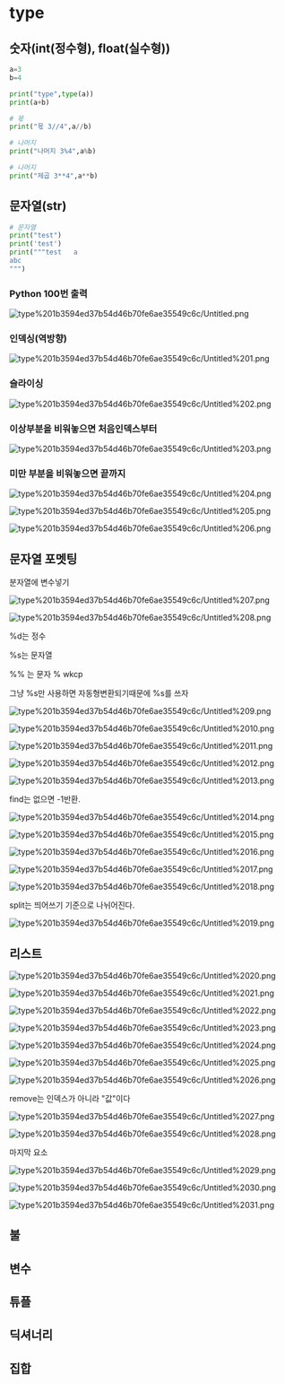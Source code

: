 # type

## 숫자(int(정수형), float(실수형))

```python
a=3
b=4

print("type",type(a))
print(a+b)

# 몫
print("몫 3//4",a//b)

# 나머지
print("나머지 3%4",a%b)

# 나머지
print("제곱 3**4",a**b)
```

## 문자열(str)

```python
# 문자열
print("test")
print('test')
print("""test   a
abc
""")
```

### Python 100번 출력

![type%201b3594ed37b54d46b70fe6ae35549c6c/Untitled.png](type%201b3594ed37b54d46b70fe6ae35549c6c/Untitled.png)

### 인덱싱(역방향)

![type%201b3594ed37b54d46b70fe6ae35549c6c/Untitled%201.png](type%201b3594ed37b54d46b70fe6ae35549c6c/Untitled%201.png)

### 슬라이싱

![type%201b3594ed37b54d46b70fe6ae35549c6c/Untitled%202.png](type%201b3594ed37b54d46b70fe6ae35549c6c/Untitled%202.png)

### 이상부분을 비워놓으면 처음인덱스부터

![type%201b3594ed37b54d46b70fe6ae35549c6c/Untitled%203.png](type%201b3594ed37b54d46b70fe6ae35549c6c/Untitled%203.png)

### 미만 부분을 비워놓으면 끝까지

![type%201b3594ed37b54d46b70fe6ae35549c6c/Untitled%204.png](type%201b3594ed37b54d46b70fe6ae35549c6c/Untitled%204.png)

![type%201b3594ed37b54d46b70fe6ae35549c6c/Untitled%205.png](type%201b3594ed37b54d46b70fe6ae35549c6c/Untitled%205.png)

![type%201b3594ed37b54d46b70fe6ae35549c6c/Untitled%206.png](type%201b3594ed37b54d46b70fe6ae35549c6c/Untitled%206.png)

## 문자열 포멧팅

분자열에 변수넣기

![type%201b3594ed37b54d46b70fe6ae35549c6c/Untitled%207.png](type%201b3594ed37b54d46b70fe6ae35549c6c/Untitled%207.png)

![type%201b3594ed37b54d46b70fe6ae35549c6c/Untitled%208.png](type%201b3594ed37b54d46b70fe6ae35549c6c/Untitled%208.png)

%d는 정수

%s는 문자열

%% 는 문자 % wkcp

그냥 %s만 사용하면 자동형변환되기때문에 %s를 쓰자

![type%201b3594ed37b54d46b70fe6ae35549c6c/Untitled%209.png](type%201b3594ed37b54d46b70fe6ae35549c6c/Untitled%209.png)

![type%201b3594ed37b54d46b70fe6ae35549c6c/Untitled%2010.png](type%201b3594ed37b54d46b70fe6ae35549c6c/Untitled%2010.png)

![type%201b3594ed37b54d46b70fe6ae35549c6c/Untitled%2011.png](type%201b3594ed37b54d46b70fe6ae35549c6c/Untitled%2011.png)

![type%201b3594ed37b54d46b70fe6ae35549c6c/Untitled%2012.png](type%201b3594ed37b54d46b70fe6ae35549c6c/Untitled%2012.png)

![type%201b3594ed37b54d46b70fe6ae35549c6c/Untitled%2013.png](type%201b3594ed37b54d46b70fe6ae35549c6c/Untitled%2013.png)

find는 없으면 -1반환.

![type%201b3594ed37b54d46b70fe6ae35549c6c/Untitled%2014.png](type%201b3594ed37b54d46b70fe6ae35549c6c/Untitled%2014.png)

![type%201b3594ed37b54d46b70fe6ae35549c6c/Untitled%2015.png](type%201b3594ed37b54d46b70fe6ae35549c6c/Untitled%2015.png)

![type%201b3594ed37b54d46b70fe6ae35549c6c/Untitled%2016.png](type%201b3594ed37b54d46b70fe6ae35549c6c/Untitled%2016.png)

![type%201b3594ed37b54d46b70fe6ae35549c6c/Untitled%2017.png](type%201b3594ed37b54d46b70fe6ae35549c6c/Untitled%2017.png)

![type%201b3594ed37b54d46b70fe6ae35549c6c/Untitled%2018.png](type%201b3594ed37b54d46b70fe6ae35549c6c/Untitled%2018.png)

split는 띄어쓰기 기준으로 나뉘어진다.

![type%201b3594ed37b54d46b70fe6ae35549c6c/Untitled%2019.png](type%201b3594ed37b54d46b70fe6ae35549c6c/Untitled%2019.png)

## 리스트

![type%201b3594ed37b54d46b70fe6ae35549c6c/Untitled%2020.png](type%201b3594ed37b54d46b70fe6ae35549c6c/Untitled%2020.png)

![type%201b3594ed37b54d46b70fe6ae35549c6c/Untitled%2021.png](type%201b3594ed37b54d46b70fe6ae35549c6c/Untitled%2021.png)

![type%201b3594ed37b54d46b70fe6ae35549c6c/Untitled%2022.png](type%201b3594ed37b54d46b70fe6ae35549c6c/Untitled%2022.png)

![type%201b3594ed37b54d46b70fe6ae35549c6c/Untitled%2023.png](type%201b3594ed37b54d46b70fe6ae35549c6c/Untitled%2023.png)

![type%201b3594ed37b54d46b70fe6ae35549c6c/Untitled%2024.png](type%201b3594ed37b54d46b70fe6ae35549c6c/Untitled%2024.png)

![type%201b3594ed37b54d46b70fe6ae35549c6c/Untitled%2025.png](type%201b3594ed37b54d46b70fe6ae35549c6c/Untitled%2025.png)

![type%201b3594ed37b54d46b70fe6ae35549c6c/Untitled%2026.png](type%201b3594ed37b54d46b70fe6ae35549c6c/Untitled%2026.png)

remove는 인덱스가 아니라 "값"이다

![type%201b3594ed37b54d46b70fe6ae35549c6c/Untitled%2027.png](type%201b3594ed37b54d46b70fe6ae35549c6c/Untitled%2027.png)

![type%201b3594ed37b54d46b70fe6ae35549c6c/Untitled%2028.png](type%201b3594ed37b54d46b70fe6ae35549c6c/Untitled%2028.png)

마지막 요소

![type%201b3594ed37b54d46b70fe6ae35549c6c/Untitled%2029.png](type%201b3594ed37b54d46b70fe6ae35549c6c/Untitled%2029.png)

![type%201b3594ed37b54d46b70fe6ae35549c6c/Untitled%2030.png](type%201b3594ed37b54d46b70fe6ae35549c6c/Untitled%2030.png)

 

![type%201b3594ed37b54d46b70fe6ae35549c6c/Untitled%2031.png](type%201b3594ed37b54d46b70fe6ae35549c6c/Untitled%2031.png)

## 불

## 변수

## 튜플

## 딕셔너리

## 집합